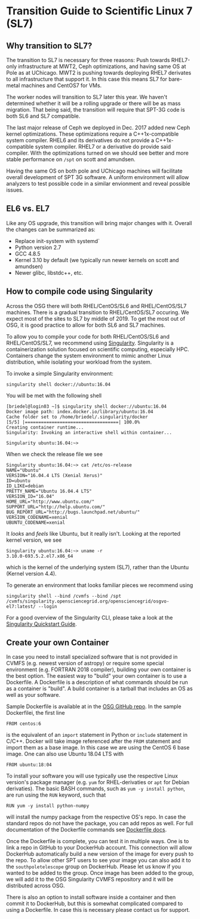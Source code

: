 # Transition Guide to Scientific Linux 7 (SL7)

## Why transition to SL7?

The transition to SL7 is necessary for three reasons: Push towards RHEL7-only 
infrastructure at MWT2, Ceph optimizations, and having same OS at Pole as at
UChicago. MWT2 is pushing towards deploying RHEL7 derivates to all 
infrastructure that support it. In this case this means SL7 for bare-metal 
machines and CentOS7 for VMs. 

The worker nodes will transition to SL7 later this year. We haven't 
determined whether it will be a rolling upgrade or there will be as mass 
migration. That being said, the transition will require that SPT-3G code 
is both SL6 and SL7 compatible.

The last major release of Ceph we deployed in Dec. 2017 added new Ceph 
kernel optimizations. These optimizations require a C++1x-compatible 
system compiler. RHEL6 and its derivatives do not provide a 
C++1x-compatible system compiler. RHEL7 or a derivative do provide 
said compiler. With the optimizations turned on we should see better 
and more stable performance on `/spt` on scott and amundsen.

Having the same OS on both pole and UChicago machines will facilitate
overall development of SPT 3G software. A uniform environment will allow
analyzers to test possible code in a similar envionment and reveal
possible issues. 

## EL6 vs. EL7

Like any OS upgrade, this transition will bring major changes with it.
Overall the changes can be summarized as:

* Replace init-system with systemd`
* Python version 2.7
* GCC 4.8.5
* Kernel 3.10 by default (we typically run newer kernels on scott and amundsen)
* Newer glibc, libstdc++, etc.

## How to compile code using Singularity

Across the OSG there will both RHEL/CentOS/SL6 and RHEL/CentOS/SL7 machines.
There is a gradual transition to RHEL/CentOS/SL7 occuring. We expect most of
the sites to SL7 by middle of 2019. To get the most out of OSG, it is good practice to
allow for both SL6 and SL7 machines. 

To allow you to compile your code for both RHEL/CentOS/SL6 and RHEL/CentOS/SL7, we 
recommend using [Singularity](https://singularity.lbl.gov/#). Singularity is a 
containerization solution focused on scientific computing, especially HPC. 
Containers change the system environment to mimic another Linux 
distribution, while isolating your workload from the system.

To invoke a simple Singularity environment:

```
singularity shell docker://ubuntu:16.04
```

You will be met with the following shell

```
[briedel@login03 ~]$ singularity shell docker://ubuntu:16.04
Docker image path: index.docker.io/library/ubuntu:16.04
Cache folder set to /home/briedel/.singularity/docker
[5/5] |===================================| 100.0%
Creating container runtime...
Singularity: Invoking an interactive shell within container...

Singularity ubuntu:16.04:~>
```

When we check the release file we see

```
Singularity ubuntu:16.04:~> cat /etc/os-release
NAME="Ubuntu"
VERSION="16.04.4 LTS (Xenial Xerus)"
ID=ubuntu
ID_LIKE=debian
PRETTY_NAME="Ubuntu 16.04.4 LTS"
VERSION_ID="16.04"
HOME_URL="http://www.ubuntu.com/"
SUPPORT_URL="http://help.ubuntu.com/"
BUG_REPORT_URL="http://bugs.launchpad.net/ubuntu/"
VERSION_CODENAME=xenial
UBUNTU_CODENAME=xenial
```

It _looks_ and _feels_ like Ubuntu, but it really isn't. Looking at the 
reported kernel version, we see 

```
Singularity ubuntu:16.04:~> uname -r
3.10.0-693.5.2.el7.x86_64
```

which is the kernel of the underlying system (SL7), rather than the Ubuntu 
(Kernel version 4.4).

To generate an environment that looks  familiar pieces we recommend using

```
singularity shell --bind /cvmfs --bind /spt /cvmfs/singularity.opensciencegrid.org/opensciencegrid/osgvo-el7:latest/ --login
```

For a good overview of the Singularity CLI, please take a look at the 
[Singularity Quickstart Guide](https://singularity.lbl.gov/quickstart).

## Create your own Container

In case you need to install specialized software that is not provided 
in CVMFS (e.g. newest version of astropy) or require some special
environment (e.g. FORTRAN 2018 compiler), building your own container
is the best option. The easiest way to "build" your own container is
to use a Dockerfile. A Dockerfile is a description of what
commands should be run as a container is "build". A build container is 
a tarball that includes an OS as well as your software.

Sample Dockerfile is available at in the [OSG GitHub repo](https://github.com/opensciencegrid/osgvo-el6/blob/master/Dockerfile). 
In the sample Dockerfilei, the first line

```
FROM centos:6
```

is the equivalent of an `import` statement in Python or `include` 
statement in C/C++. Docker will take image referenced after the `FROM` 
statement and import them as a base image. In this case we are using 
the CentOS 6 base image. One can also use Ubuntu 18.04 LTS with

```
FROM ubuntu:18:04
```

To install your software you will use typically use the respective Linux 
version's  package manager (e.g. `yum` for RHEL-derivaties or `apt` for
Debian derivaties). The basic BASH commands, such as `yum -y install python`, 
are run using the `RUN` keyword, such that

```
RUN yum -y install python-numpy
```

will install the numpy package from the respective OS's repo. In case the
standard repos do not have the package, you can add repos as well. 
For full documentation of the Dockerfile commands see [Dockerfile docs](https://docs.docker.com/engine/reference/builder/).

Once the Dockerfile is complete, you can test it in multiple ways. One is to 
link a repo in GitHub to your DockerHub account. This connection will allow
DockerHub automatically build a new version of the image for every push
to the repo. To allow other SPT users to see your image you can also add it 
to the `southpoletelescope` group on DockerHub. Please let us know if you
wanted to be added to the group. Once image has been added to the group, we
will add it to the OSG Singularity CVMFS repository and it will be distributed 
across OSG.

There is also an option to install software inside a container and then commit it
to DockerHub, but this is somewhat complicated compared to using a Dockerfile.
In case this is necessary please contact us for support.

